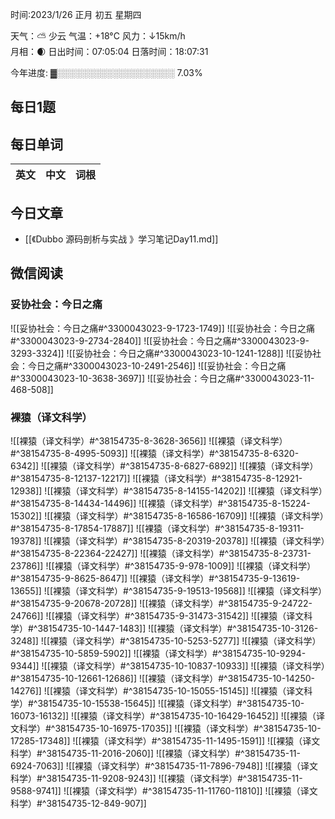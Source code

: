 

时间:2023/1/26 正月 初五 星期四

天气：⛅️  少云 气温：+18°C 风力：↓15km/h  
月相：🌒 日出时间：07:05:04 日落时间：18:07:31

今年进度: ▓░░░░░░░░░░░░░░░░░░░ 7.03%


## 每日1题


## 每日单词

| 英文       | 中文       |词根|
| ---------- | ---------- | ---|


## 今日文章

- [[《Dubbo 源码剖析与实战 》学习笔记Day11.md]]


## 微信阅读

<!-- start of weread -->

### 妥协社会：今日之痛
![[妥协社会：今日之痛#^3300043023-9-1723-1749]]
![[妥协社会：今日之痛#^3300043023-9-2734-2840]]
![[妥协社会：今日之痛#^3300043023-9-3293-3324]]
![[妥协社会：今日之痛#^3300043023-10-1241-1288]]
![[妥协社会：今日之痛#^3300043023-10-2491-2546]]
![[妥协社会：今日之痛#^3300043023-10-3638-3697]]
![[妥协社会：今日之痛#^3300043023-11-468-508]]

### 裸猿（译文科学）
![[裸猿（译文科学）#^38154735-8-3628-3656]]
![[裸猿（译文科学）#^38154735-8-4995-5093]]
![[裸猿（译文科学）#^38154735-8-6320-6342]]
![[裸猿（译文科学）#^38154735-8-6827-6892]]
![[裸猿（译文科学）#^38154735-8-12137-12217]]
![[裸猿（译文科学）#^38154735-8-12921-12938]]
![[裸猿（译文科学）#^38154735-8-14155-14202]]
![[裸猿（译文科学）#^38154735-8-14434-14496]]
![[裸猿（译文科学）#^38154735-8-15224-15302]]
![[裸猿（译文科学）#^38154735-8-16586-16709]]
![[裸猿（译文科学）#^38154735-8-17854-17887]]
![[裸猿（译文科学）#^38154735-8-19311-19378]]
![[裸猿（译文科学）#^38154735-8-20319-20378]]
![[裸猿（译文科学）#^38154735-8-22364-22427]]
![[裸猿（译文科学）#^38154735-8-23731-23786]]
![[裸猿（译文科学）#^38154735-9-978-1009]]
![[裸猿（译文科学）#^38154735-9-8625-8647]]
![[裸猿（译文科学）#^38154735-9-13619-13655]]
![[裸猿（译文科学）#^38154735-9-19513-19568]]
![[裸猿（译文科学）#^38154735-9-20678-20728]]
![[裸猿（译文科学）#^38154735-9-24722-24766]]
![[裸猿（译文科学）#^38154735-9-31473-31542]]
![[裸猿（译文科学）#^38154735-10-1447-1483]]
![[裸猿（译文科学）#^38154735-10-3126-3248]]
![[裸猿（译文科学）#^38154735-10-5253-5277]]
![[裸猿（译文科学）#^38154735-10-5859-5902]]
![[裸猿（译文科学）#^38154735-10-9294-9344]]
![[裸猿（译文科学）#^38154735-10-10837-10933]]
![[裸猿（译文科学）#^38154735-10-12661-12686]]
![[裸猿（译文科学）#^38154735-10-14250-14276]]
![[裸猿（译文科学）#^38154735-10-15055-15145]]
![[裸猿（译文科学）#^38154735-10-15538-15645]]
![[裸猿（译文科学）#^38154735-10-16073-16132]]
![[裸猿（译文科学）#^38154735-10-16429-16452]]
![[裸猿（译文科学）#^38154735-10-16975-17035]]
![[裸猿（译文科学）#^38154735-10-17285-17348]]
![[裸猿（译文科学）#^38154735-11-1495-1591]]
![[裸猿（译文科学）#^38154735-11-2016-2060]]
![[裸猿（译文科学）#^38154735-11-6924-7063]]
![[裸猿（译文科学）#^38154735-11-7896-7948]]
![[裸猿（译文科学）#^38154735-11-9208-9243]]
![[裸猿（译文科学）#^38154735-11-9588-9741]]
![[裸猿（译文科学）#^38154735-11-11760-11810]]
![[裸猿（译文科学）#^38154735-12-849-907]]

<!-- end of weread -->
